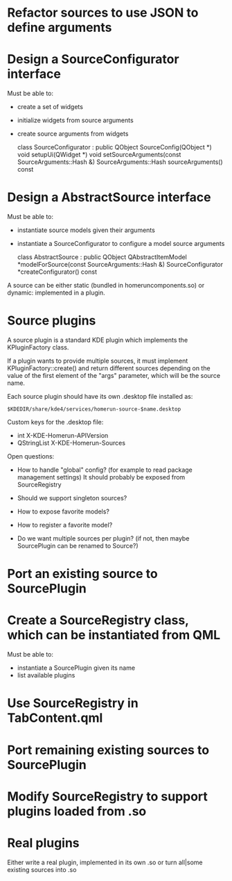 # Refactor sources to use JSON to define arguments

# Design a SourceConfigurator interface

Must be able to:

- create a set of widgets
- initialize widgets from source arguments
- create source arguments from widgets

    class SourceConfigurator : public QObject
        SourceConfig(QObject *)
        void setupUi(QWidget *)
        void setSourceArguments(const SourceArguments::Hash &)
        SourceArguments::Hash sourceArguments() const

# Design a AbstractSource interface

Must be able to:

- instantiate source models given their arguments
- instantiate a SourceConfigurator to configure a model source arguments

    class AbstractSource : public QObject
        QAbstractItemModel *modelForSource(const SourceArguments::Hash &)
        SourceConfigurator *createConfigurator() const

A source can be either static (bundled in homeruncomponents.so) or dynamic:
implemented in a plugin.

# Source plugins

A source plugin is a standard KDE plugin which implements the KPluginFactory
class.

If a plugin wants to provide multiple sources, it must implement
KPluginFactory::create() and return different sources depending on the value of
the first element of the "args" parameter, which will be the source name.

Each source plugin should have its own .desktop file installed as:

    $KDEDIR/share/kde4/services/homerun-source-$name.desktop

Custom keys for the .desktop file:

- int X-KDE-Homerun-APIVersion
- QStringList X-KDE-Homerun-Sources

Open questions:

- How to handle "global" config? (for example to read package management settings)
  It should probably be exposed from SourceRegistry

- Should we support singleton sources?

- How to expose favorite models?

- How to register a favorite model?

- Do we want multiple sources per plugin?
  (if not, then maybe SourcePlugin can be renamed to Source?)

# Port an existing source to SourcePlugin

# Create a SourceRegistry class, which can be instantiated from QML

Must be able to:

- instantiate a SourcePlugin given its name
- list available plugins

# Use SourceRegistry in TabContent.qml

# Port remaining existing sources to SourcePlugin

# Modify SourceRegistry to support plugins loaded from .so

# Real plugins

Either write a real plugin, implemented in its own .so or turn all|some existing sources into .so
